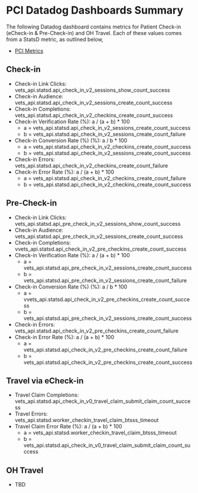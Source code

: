 # PCI Datadog Dashboards Summary

The following Datadog dashboard contains metrics for Patient Check-in (eCheck-in & Pre-Check-in) and OH Travel. Each of these values comes from a StatsD metric, as outlined below,

- [PCI Metrics](https://vagov.ddog-gov.com/dashboard/be6-5ki-272?fromUser=false&refresh_mode=sliding&view=spans&from_ts=1719411940765&to_ts=1722003940765&live=true)
 
## Check-in
- Check-in Link Clicks: vets_api.statsd.api_check_in_v2_sessions_show_count_success
- Check-in Audience: vets_api.statsd.api_check_in_v2_sessions_create_count_success
- Check-in Completions: vets_api.statsd.api_check_in_v2_checkins_create_count_success
- Check-in Verification Rate (%): a / (a + b) * 100
  - a = vets_api.statsd.api_check_in_v2_sessions_create_count_success
  - b = vets_api.statsd.api_check_in_v2_sessions_create_count_failure
- Check-in Conversion Rate (%) (%): a / b * 100
  - a = vets_api.statsd.api_check_in_v2_checkins_create_count_success
  - b = vets_api.statsd.api_check_in_v2_sessions_create_count_success
- Check-in Errors: vets_api.statsd.api_check_in_v2_checkins_create_count_failure
- Check-in Error Rate (%): a / (a + b) * 100
  - a = vets_api.statsd.api_check_in_v2_checkins_create_count_failure
  - b = vets_api.statsd.api_check_in_v2_checkins_create_count_success
  
## Pre-Check-in
- Check-in Link Clicks: vets_api.statsd.api_pre_check_in_v2_sessions_show_count_success
- Check-in Audience: vets_api.statsd.api_pre_check_in_v2_sessions_create_count_success
- Check-in Completions: vvets_api.statsd.api_check_in_v2_pre_checkins_create_count_success
- Check-in Verification Rate (%): a / (a + b) * 100
  - a = vets_api.statsd.api_pre_check_in_v2_sessions_create_count_success
  - b = vets_api.statsd.api_pre_check_in_v2_sessions_create_count_failure
- Check-in Conversion Rate (%) (%): a / b * 100
  - a = vvets_api.statsd.api_check_in_v2_pre_checkins_create_count_success
  - b = vets_api.statsd.api_pre_check_in_v2_sessions_create_count_success
- Check-in Errors: vets_api.statsd.api_check_in_v2_pre_checkins_create_count_failure
- Check-in Error Rate (%): a / (a + b) * 100
  - a = vets_api.statsd.api_check_in_v2_pre_checkins_create_count_failure
  - b = vets_api.statsd.api_check_in_v2_pre_checkins_create_count_success
  
## Travel via eCheck-in
- Travel Claim Completions: vets_api.statsd.api_check_in_v0_travel_claim_submit_claim_count_success
- Travel Errors: vets_api.statsd.worker_checkin_travel_claim_btsss_timeout
- Travel Claim Error Rate (%): a / (a + b) * 100
  - a = vets_api.statsd.worker_checkin_travel_claim_btsss_timeout
  - b = vets_api.statsd.api_check_in_v0_travel_claim_submit_claim_count_success
  
## OH Travel
- TBD
